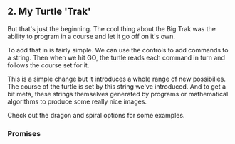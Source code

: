 ## 2. My Turtle 'Trak'

But that's just the beginning. The cool thing about the Big Trak was the ability to program in a course and let it go off on it's own.

To add that in is fairly simple. We can use the controls to add commands to a string. Then when we hit GO, the turtle reads each command in turn and follows the course set for it. 

This is a simple change but it introduces a whole range of new possibilies. The course of the turtle is set by this string we've introduced. And to get a bit meta, these strings themselves generated by programs or mathematical algorithms to produce some really nice images.

Check out the dragon and spiral options for some examples.

### Promises
